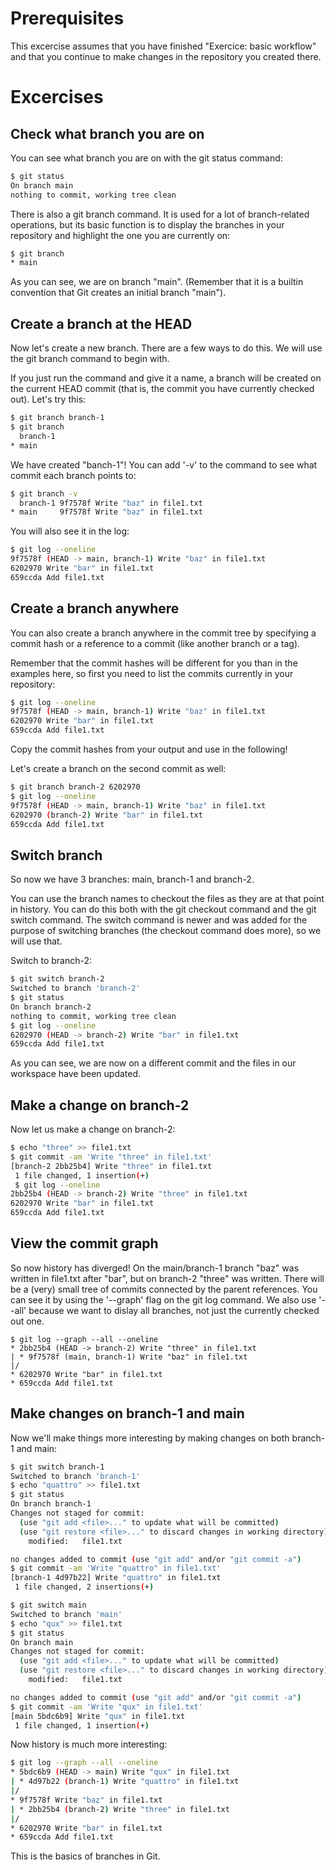 # Prerequisites

This excercise assumes that you have finished "Exercice: basic workflow" and that you continue to make changes in the repository you created there.

# Excercises

## Check what branch you are on

You can see what branch you are on with the git status command:

```bash
$ git status
On branch main
nothing to commit, working tree clean
```

There is also a git branch command. It is used for a lot of branch-related operations, but its basic function is to display the branches in your repository and highlight the one you are currently on:

```bash
$ git branch
* main
```

As you can see, we are on branch "main". (Remember that it is a builtin convention that Git creates an initial branch "main").

## Create a branch at the HEAD

Now let's create a new branch. There are a few ways to do this. We will use the git branch command to begin with.

If you just run the command and give it a name, a branch will be created on the current HEAD commit (that is, the commit you have currently checked out). Let's try this:

```bash
$ git branch branch-1
$ git branch
  branch-1
* main
```

We have created "banch-1"! You can add '-v' to the command to see what commit each branch points to:

```bash
$ git branch -v
  branch-1 9f7578f Write "baz" in file1.txt
* main     9f7578f Write "baz" in file1.txt
```

You will also see it in the log:

```bash
$ git log --oneline
9f7578f (HEAD -> main, branch-1) Write "baz" in file1.txt
6202970 Write "bar" in file1.txt
659ccda Add file1.txt
```

## Create a branch anywhere

You can also create a branch anywhere in the commit tree by specifying a commit hash or a reference to a commit (like another branch or a tag).

Remember that the commit hashes will be different for you than in the examples here, so first you need to list the commits currently in your repository:

```bash
$ git log --oneline
9f7578f (HEAD -> main, branch-1) Write "baz" in file1.txt
6202970 Write "bar" in file1.txt
659ccda Add file1.txt
```

Copy the commit hashes from your output and use in the following!

Let's create a branch on the second commit as well:

```bash
$ git branch branch-2 6202970
$ git log --oneline
9f7578f (HEAD -> main, branch-1) Write "baz" in file1.txt
6202970 (branch-2) Write "bar" in file1.txt
659ccda Add file1.txt
```

## Switch branch

So now we have 3 branches: main, branch-1 and branch-2.

You can use the branch names to checkout the files as they are at that point in history. You can do this both with the git checkout command and the git switch command. The switch command is newer and was added for the purpose of switching branches (the checkout command does more), so we will use that.

Switch to branch-2:

```bash
$ git switch branch-2
Switched to branch 'branch-2'
$ git status
On branch branch-2
nothing to commit, working tree clean
$ git log --oneline
6202970 (HEAD -> branch-2) Write "bar" in file1.txt
659ccda Add file1.txt
```

As you can see, we are now on a different commit and the files in our workspace have been updated.

## Make a change on branch-2

Now let us make a change on branch-2:

```bash
$ echo "three" >> file1.txt
$ git commit -am 'Write "three" in file1.txt'
[branch-2 2bb25b4] Write "three" in file1.txt
 1 file changed, 1 insertion(+)
 $ git log --oneline
2bb25b4 (HEAD -> branch-2) Write "three" in file1.txt
6202970 Write "bar" in file1.txt
659ccda Add file1.txt
 ```

## View the commit graph

So now history has diverged! On the main/branch-1 branch "baz" was written in file1.txt after "bar", but on branch-2 "three" was written. There will be a (very) small tree of commits connected by the parent references. You can see it by using the '--graph' flag on the git log command. We also use '--all' because we want to dislay all branches, not just the currently checked out one.

```branch
$ git log --graph --all --oneline
* 2bb25b4 (HEAD -> branch-2) Write "three" in file1.txt
| * 9f7578f (main, branch-1) Write "baz" in file1.txt
|/
* 6202970 Write "bar" in file1.txt
* 659ccda Add file1.txt
```

## Make changes on branch-1 and main

Now we'll make things more interesting by making changes on both branch-1 and main:

```bash
$ git switch branch-1
Switched to branch 'branch-1'
$ echo "quattro" >> file1.txt
$ git status
On branch branch-1
Changes not staged for commit:
  (use "git add <file>..." to update what will be committed)
  (use "git restore <file>..." to discard changes in working directory)
	modified:   file1.txt

no changes added to commit (use "git add" and/or "git commit -a")
$ git commit -am 'Write "quattro" in file1.txt'
[branch-1 4d97b22] Write "quattro" in file1.txt
 1 file changed, 2 insertions(+)

$ git switch main
Switched to branch 'main'
$ echo "qux" >> file1.txt
$ git status
On branch main
Changes not staged for commit:
  (use "git add <file>..." to update what will be committed)
  (use "git restore <file>..." to discard changes in working directory)
	modified:   file1.txt

no changes added to commit (use "git add" and/or "git commit -a")
$ git commit -am 'Write "qux" in file1.txt'
[main 5bdc6b9] Write "qux" in file1.txt
 1 file changed, 1 insertion(+)
```

Now history is much more interesting:

```bash
$ git log --graph --all --oneline
* 5bdc6b9 (HEAD -> main) Write "qux" in file1.txt
| * 4d97b22 (branch-1) Write "quattro" in file1.txt
|/
* 9f7578f Write "baz" in file1.txt
| * 2bb25b4 (branch-2) Write "three" in file1.txt
|/
* 6202970 Write "bar" in file1.txt
* 659ccda Add file1.txt
````

This is the basics of branches in Git.